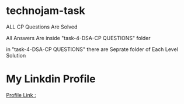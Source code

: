 # technojam-task

ALL CP Questions Are Solved 

All Answers Are inside "task-4-DSA-CP QUESTIONS" folder

in "task-4-DSA-CP QUESTIONS" there are Seprate folder of Each Level Solution 

# My Linkdin Profile 

[Profile Link : ](https://www.linkedin.com/in/harshitmaurya/)
